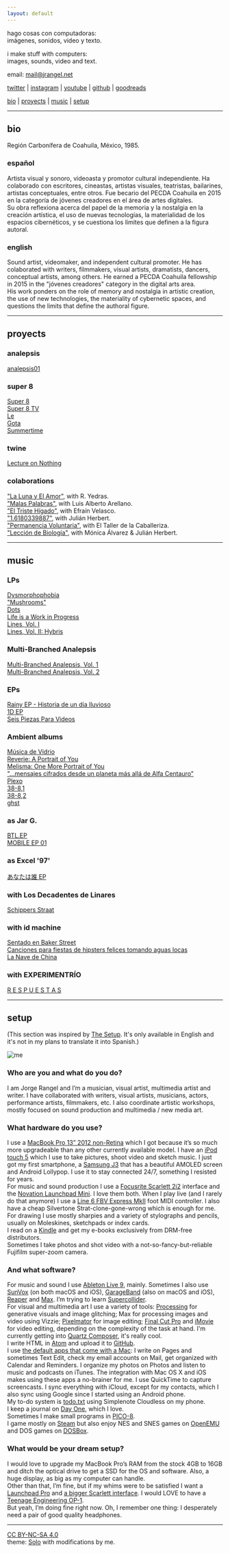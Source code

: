 ```yaml
---
layout: default
---
```


<!--

   ____ ____ ____ ____ ____ ____ ____ ____ ____ ____ ____ ____ ____ ____ ____
  ||w |||w |||w |||. |||j |||r |||a |||n |||g |||e |||l |||. |||n |||e |||t ||
  ||__|||__|||__|||__|||__|||__|||__|||__|||__|||__|||__|||__|||__|||__|||__||
  |/__\|/__\|/__\|/__\|/__\|/__\|/__\|/__\|/__\|/__\|/__\|/__\|/__\|/__\|/__\|

––––––––––––––––––––––––––––––––––––––––––––––––––––––––––––––––––––––––––––––––

CC BY-NA-SA 4.0

––––––––––––––––––––––––––––––––––––––––––––––––––––––––––––––––––––––––––––––––

'In the plagiaristic environment of the Net, where anyone can clone any web
site, the artist's URL is the only guarantor that one is viewing the "original",
most up-to-date and uncompromised version of the work.'
––Greene, R. (2004). Internet art. New York, NY: Thames & Hudson.

# To Do:

– Image gallery
– Video gallery
– Proyect repositories

-->

hago cosas con computadoras:  
imágenes, sonidos, video y texto.

i make stuff with computers:  
images, sounds, video and text.

email: [mail@jrangel.net](mailto:mail@jrangel.net)  

[twitter](https://twitter.com/jarxg) \|
[instagram](https://instagram.com/jarxg) \|
[youtube](https://www.youtube.com/jarbear) \|
[github](https://github.com/jarxg) \|
[goodreads](https://www.goodreads.com/user/show/3606456-jorge)

[bio](#bio) \|
[proyects](#proyects) \|
[music](#music) \|
[setup](#setup)

---

<a name="bio"></a>

## bio

Región Carbonífera de Coahuila, México, 1985.

### español

Artista visual y sonoro, videoasta y promotor cultural independiente. Ha colaborado con escritores, cineastas, artistas visuales, teatristas, bailarines, artistas conceptuales, entre otros. Fue becario del PECDA Coahuila en 2015 en la categoría de jóvenes creadores en el área de artes digitales.  
Su obra reflexiona acerca del papel de la memoria y la nostalgia en la creación artística, el uso de nuevas tecnologías, la materialidad de los espacios cibernéticos, y se cuestiona los límites que definen a la figura autoral.

### english

Sound artist, videomaker, and independent cultural promoter. He has colaborated with writers, filmmakers, visual artists, dramatists, dancers, conceptual artists, among others. He earned a PECDA Coahuila fellowship in 2015 in the "jóvenes creadores" category in the digital arts area.  
His work ponders on the role of memory and nostalgia in artistic creation, the use of new technologies, the materiality of cybernetic spaces, and questions the limits that define the authoral figure.

---

<a name="proyects"></a>

## proyects

### analepsis

[analepsis01](https://www.youtube.com/watch?v=X90kBpaTwL8)

### super 8

[Super 8](http://super8.jrangel.net)  
[Super 8 TV](super8tv.html)  
[Le](https://vimeo.com/64741257)  
[Gota](https://vimeo.com/100379907)  
[Summertime](https://vimeo.com/116725751)

### twine

[Lecture on Nothing](twine/nothing.html)

### colaborations

["La Luna y El Amor"](https://www.youtube.com/watch?v=XAXxDKqQ2fM), with R. Yedras.  
["Malas Palabras"](https://vimeo.com/31437957), with Luis Alberto Arellano.  
["El Triste Hígado"](https://vimeo.com/39122549), with Efraín Velasco.  
["1.6180339887"](https://vimeo.com/39391488), with Julián Herbert.  
["Permanencia Voluntaria"](https://vimeo.com/39743397), with El Taller de la Caballeriza.  
["Lección de Biología"](https://www.youtube.com/watch?v=5aI3PoWOjoE), with Mónica Álvarez & Julián Herbert.

---

<a name="music"></a>

## music

### LPs

[Dysmorphophobia](http://music.jrangel.net/album/dysmorphophobia)  
["Mushrooms"](http://music.jrangel.net/album/mushrooms)  
[Dots](http://music.jrangel.net/album/dots)  
[Life is a Work in Progress](http://music.jrangel.net/album/life-is-a-work-in-progress)  
[Lines, Vol. I](http://music.jrangel.net/album/lines-vol-i)  
[Lines, Vol. II: Hybris](http://music.jrangel.net/album/lines-vol-ii-hybris)  

### Multi-Branched Analepsis

[Multi-Branched Analepsis, Vol. 1](http://music.jrangel.net/album/multi-branched-analepsis-vol-1)  
[Multi​-​Branched Analepsis, Vol. 2](http://music.jrangel.net/album/multi-branched-analepsis-vol-2)  

### EPs

[Rainy EP - Historia de un día lluvioso](http://music.jrangel.net/album/rainy-ep-historia-de-un-d-a-lluvioso)  
[1D EP](http://music.jrangel.net/album/1d-ep)  
[Seis Piezas Para Videos](http://music.jrangel.net/album/seis-piezas-para-videos)  

### Ambient albums

[Música de Vidrio](http://music.jrangel.net/album/m-sica-de-vidrio)  
[Reverie: A Portrait of You](http://music.jrangel.net/album/reverie-a-portrait-of-you)  
[Melisma: One More Portrait of You](http://music.jrangel.net/album/melisma-one-more-portrait-of-you)  
["...mensajes cifrados desde un planeta más allá de Alfa Centauro"](http://music.jrangel.net/album/mensajes-cifrados-desde-un-planeta-m-s-all-de-alfa-centauro)  
[Plexo](http://music.jrangel.net/album/plexo)  
[38-8,1](http://music.jrangel.net/album/38-81)  
[38-8,2](http://music.jrangel.net/album/38-82)  
[ghst](http://music.jrangel.net/album/ghst)  

### as Jar G.

[BTL.EP](http://music.jrangel.net/album/btl-ep)  
[MOBILE EP 01](http://music.jrangel.net/album/mobile-ep-01)  

### as Excel '97'

[あなたは誰 EP](http://music.jrangel.net/album/ep)  

### with Los Decadentes de Linares

[Schippers Straat](http://music.jrangel.net/album/schippers-straat)

### with id machine

[Sentado en Baker Street](https://idmachine.bandcamp.com/album/sentado-en-baker-street)  
[Canciones para fiestas de hipsters felices tomando aguas locas](https://idmachine.bandcamp.com/album/canciones-para-fiestas-de-hipsters-felices-tomando-aguas-locas)  
[La Nave de China](https://idmachine.bandcamp.com/album/la-nave-de-china)

### with EXPERIMENTRÍO

[R E S P U E S T A S](https://idmachine.bandcamp.com/album/sentado-en-baker-street)

---

<a name="setup"></a>

## setup

(This section was inspired by [The Setup](https://usesthis.com). It's only available in English and it's not in my plans to translate it into Spanish.)

![me](imgs/pic.jpg)

### Who are you and what do you do?

I am Jorge Rangel and I’m a musician, visual artist, multimedia artist and writer. I have collaborated with writers, visual artists, musicians, actors, performance artists, filmmakers, etc. I also coordinate artistic workshops, mostly focused on sound production and multimedia / new media art.

### What hardware do you use?

I use a [MacBook Pro 13” 2012 non-Retina](http://www.everymac.com/systems/apple/macbook_pro/specs/macbook-pro-core-i5-2.5-13-mid-2012-unibody-usb3-specs.html) which I got because it’s so much more upgradeable than any other currently available model. I have an [iPod touch 5](http://www.apple.com/es/ipod-touch/) which I use to take pictures, shoot video and sketch music. I just got my first smartphone, a [Samsung J3](http://www.gsmarena.com/samsung_galaxy_j3_(2016)-7760.php) that has a beautiful AMOLED screen and Android Lollypop. I use it to stay connected 24/7, something I resisted for years.  
For music and sound production I use a [Focusrite Scarlett 2i2](https://us.focusrite.com/usb-audio-interfaces/scarlett-2i2) interface and the [Novation Launchpad Mini](https://global.novationmusic.com/launch/launchpad-mini). I love them both. When I play live (and I rarely do that anymore) I use a [Line 6 FBV Express MkII](http://line6.com/footcontrollers/fbvexpressmkii.html/) foot MIDI controller. I also have a cheap Silvertone Strat-clone-gone-wrong which is enough for me.  
For drawing I use mostly sharpies and a variety of stylographs and pencils, usually on Moleskines, sketchpads or index cards.  
I read on a [Kindle](https://www.amazon.com/Kindle-Ereader-ebook-reader/dp/B007HCCNJU/) and get my e-books exclusively from DRM-free distributors.  
Sometimes I take photos and shot video with a not-so-fancy-but-reliable Fujifilm super-zoom camera.  

### And what software?

For music and sound I use [Ableton Live 9](https://www.ableton.com), mainly. Sometimes I also use [SunVox](http://www.warmplace.ru/soft/sunvox/) (on both macOS and iOS), [GarageBand](http://www.apple.com/mac/garageband/) (also on macOS and iOS), [Reaper](http://www.reaper.fm) and [Max](https://cycling74.com). I’m trying to learn [Supercollider](http://supercollider.github.io).  
For visual and multimedia art I use a variety of tools: [Processing](https://processing.org) for generative visuals and image glitching; Max for processing images and video using Vizzie; [Pixelmator](http://www.pixelmator.com/mac/) for image editing; [Final Cut Pro](https://www.apple.com/final-cut-pro/) and [iMovie](https://www.apple.com/mac/imovie/) for video editing, depending on the complexity of the task at hand. I'm currently getting into [Quartz Composer](https://en.wikipedia.org/wiki/Quartz_Composer), it's really cool.  
I write HTML in [Atom](https://atom.io) and upload it to [GitHub](https://github.com).  
I use [the default apps that come with a Mac](http://www.apple.com/osx/apps/): I write on Pages and sometimes Text Edit, check my email accounts on Mail, get organized with Calendar and Reminders. I organize my photos on Photos and listen to music and podcasts on iTunes. The integration with Mac OS X and iOS makes using these apps a no-brainer for me. I use QuickTime to capture screencasts. I sync everything with iCloud, except for my contacts, which I also sync using Google since I started using an Android phone.  
My to-do system is [todo.txt](http://www.todotxt.com) using Simplenote Cloudless on my phone.  
I keep a journal on [Day One](http://dayoneapp.com), which I love.  
Sometimes I make small programs in [PICO-8](http://www.lexaloffle.com/pico-8.php).  
I game mostly on [Steam](http://store.steampowered.com) but also enjoy NES and SNES games on [OpenEMU](http://openemu.org) and DOS games on [DOSBox](https://www.dosbox.com).

### What would be your dream setup?

I would love to upgrade my MacBook Pro’s RAM from the stock 4GB to 16GB and ditch the optical drive to get a SSD for the OS and software. Also, a huge display, as big as my computer can handle.  
Other than that, I’m fine, but if my whims were to be satisfied I want a [Launchpad Pro](https://us.novationmusic.com/launch/launchpad-pro#) and [a bigger Scarlett interface](https://us.focusrite.com/usb-audio-interfaces/scarlett-18i8).
I would LOVE to have a [Teenage Engineering OP-1](https://www.teenageengineering.com/products/op-1).  
But yeah, I’m doing fine right now. Oh, I remember one thing: I desperately need a pair of good quality headphones.

---

[CC BY-NC-SA 4.0](http://creativecommons.org/licenses/by-nc-sa/4.0/)  
theme: [Solo](http://chibicode.github.io/solo/) with modifications by me.

